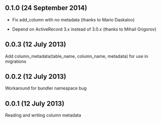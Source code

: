 ## 0.1.0 (24 September 2014)

*  Fix add_column with no metadata (thanks to Mario Daskalov)

*  Depend on ActiveRecord 3.x instead of 3.0.x (thanks to Mihail Grigorov)

## 0.0.3 (12 July 2013)

Add column_metadata(table_name, column_name, metadata) for use in migrations

## 0.0.2 (12 July 2013)

Workaround for bundler namespace bug

## 0.0.1 (12 July 2013)

Reading and writing column metadata